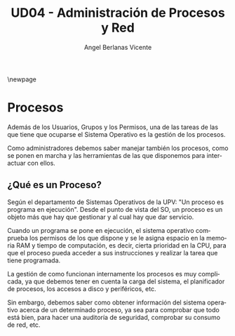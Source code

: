 ﻿---
title: UD04 - Administración de Procesos y Red
author: Angel Berlanas Vicente
header-includes: |
lang: es-ES
keywords: [ASIR, ISO, Procesos, Red]
---

\newpage

# Procesos

Además de los Usuarios, Grupos y los Permisos, una de las tareas de las que tiene que ocuparse el Sistema Operativo es la gestión de los procesos.

Como administradores debemos saber manejar también los procesos, como se ponen en marcha y las herramientas de las que disponemos para interactuar con ellos.

## ¿Qué es un Proceso? 

Según el departamento de Sistemas Operativos de la UPV: "Un  proceso  es  programa en ejecución". Desde el punto de vista del SO, un proceso es un objeto más que hay que gestionar y al cual hay que dar servicio.

Cuando un programa se pone en ejecución, el sistema operativo comprueba los permisos de los que dispone y se le asigna espacio en la memoria RAM y tiempo de computación, es decir, cierta prioridad en la CPU, para que el proceso pueda acceder a sus instrucciones y realizar la tarea que tiene programada.

La gestión de como funcionan internamente los procesos es muy complicada, ya que debemos tener en cuenta la carga del sistema, el planificador de procesos, los accesos a disco y periféricos, etc. 

Sin embargo, debemos saber como obtener información del sistema operativo acerca de un determinado proceso, ya sea para comprobar que todo está bien, para hacer una auditoría de seguridad, comprobar su consumo de red, etc.
